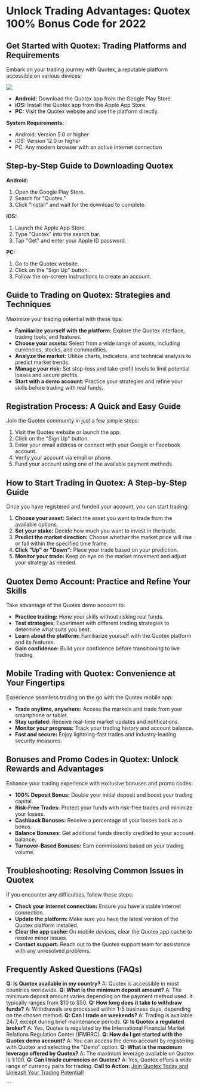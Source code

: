 # Unlock Trading Advantages: Quotex 100% Bonus Code for 2022

## Get Started with Quotex: Trading Platforms and Requirements

Embark on your trading journey with Quotex, a reputable platform
accessible on various devices:

[![](https://static.quotex.io/files/4_en/300_250.jpg)](https://traff.sbs/brokerqxlid)

-   **Android:** Download the Quotex app from the Google Play Store.
-   **iOS:** Install the Quotex app from the Apple App Store.
-   **PC:** Visit the Quotex website and use the platform directly.

**System Requirements:**

-   Android: Version 5.0 or higher
-   iOS: Version 12.0 or higher
-   PC: Any modern browser with an active internet connection

## Step-by-Step Guide to Downloading Quotex

**Android:**

1.  Open the Google Play Store.
2.  Search for "Quotex."
3.  Click "Install" and wait for the download to complete.

**iOS:**

1.  Launch the Apple App Store.
2.  Type "Quotex" into the search bar.
3.  Tap "Get" and enter your Apple ID password.

**PC:**

1.  Go to the Quotex website.
2.  Click on the "Sign Up" button.
3.  Follow the on-screen instructions to create an account.

## Guide to Trading on Quotex: Strategies and Techniques

Maximize your trading potential with these tips:

-   **Familiarize yourself with the platform:** Explore the Quotex
    interface, trading tools, and features.
-   **Choose your assets:** Select from a wide range of assets,
    including currencies, stocks, and commodities.
-   **Analyze the market:** Utilize charts, indicators, and technical
    analysis to predict market trends.
-   **Manage your risk:** Set stop-loss and take-profit levels to limit
    potential losses and secure profits.
-   **Start with a demo account:** Practice your strategies and refine
    your skills before trading with real funds.

## Registration Process: A Quick and Easy Guide

Join the Quotex community in just a few simple steps:

1.  Visit the Quotex website or launch the app.
2.  Click on the "Sign Up" button.
3.  Enter your email address or connect with your Google or Facebook
    account.
4.  Verify your account via email or phone.
5.  Fund your account using one of the available payment methods.

## How to Start Trading in Quotex: A Step-by-Step Guide

Once you have registered and funded your account, you can start trading:

1.  **Choose your asset:** Select the asset you want to trade from the
    available options.
2.  **Set your stake:** Decide how much you want to invest in the trade.
3.  **Predict the market direction:** Choose whether the market price
    will rise or fall within the specified time frame.
4.  **Click "Up" or "Down":** Place your trade based on your
    prediction.
5.  **Monitor your trade:** Keep an eye on the market movement and
    adjust your strategy as needed.

## Quotex Demo Account: Practice and Refine Your Skills

Take advantage of the Quotex demo account to:

-   **Practice trading:** Hone your skills without risking real funds.
-   **Test strategies:** Experiment with different trading strategies to
    determine what suits you best.
-   **Learn about the platform:** Familiarize yourself with the Quotex
    platform and its features.
-   **Gain confidence:** Build your confidence before transitioning to
    live trading.

## Mobile Trading with Quotex: Convenience at Your Fingertips

Experience seamless trading on the go with the Quotex mobile app:

-   **Trade anytime, anywhere:** Access the markets and trade from your
    smartphone or tablet.
-   **Stay updated:** Receive real-time market updates and
    notifications.
-   **Monitor your progress:** Track your trading history and account
    balance.
-   **Fast and secure:** Enjoy lightning-fast trades and
    industry-leading security measures.

## Bonuses and Promo Codes in Quotex: Unlock Rewards and Advantages

Enhance your trading experience with exclusive bonuses and promo codes:

-   **100% Deposit Bonus:** Double your initial deposit and boost your
    trading capital.
-   **Risk-Free Trades:** Protect your funds with risk-free trades and
    minimize your losses.
-   **Cashback Bonuses:** Receive a percentage of your losses back as a
    bonus.
-   **Balance Bonuses:** Get additional funds directly credited to your
    account balance.
-   **Turnover-Based Bonuses:** Earn commissions based on your trading
    volume.

## Troubleshooting: Resolving Common Issues in Quotex

If you encounter any difficulties, follow these steps:

-   **Check your internet connection:** Ensure you have a stable
    internet connection.
-   **Update the platform:** Make sure you have the latest version of
    the Quotex platform installed.
-   **Clear the app cache:** On mobile devices, clear the Quotex app
    cache to resolve minor issues.
-   **Contact support:** Reach out to the Quotex support team for
    assistance with any unresolved problems.

## Frequently Asked Questions (FAQs)

**Q: Is Quotex available in my country?** A: Quotex is accessible in
most countries worldwide. **Q: What is the minimum deposit amount?** A:
The minimum deposit amount varies depending on the payment method used.
It typically ranges from \$10 to \$50. **Q: How long does it take to
withdraw funds?** A: Withdrawals are processed within 1-5 business days,
depending on the chosen method. **Q: Can I trade on weekends?** A:
Trading is available 24/7, except during brief maintenance periods. **Q:
Is Quotex a regulated broker?** A: Yes, Quotex is regulated by the
International Financial Market Relations Regulation Center (IFMRRC).
**Q: How do I get started with the Quotex demo account?** A: You can
access the demo account by registering with Quotex and selecting the
"Demo" option. **Q: What is the maximum leverage offered by
Quotex?** A: The maximum leverage available on Quotex is 1:100. **Q: Can
I trade currencies on Quotex?** A: Yes, Quotex offers a wide range of
currency pairs for trading. **Call to Action:** [Join Quotex Today and
Unleash Your Trading
Potential!](\%22https://traff.sbs/brokerqxsignup\%22)

\`\`\`


